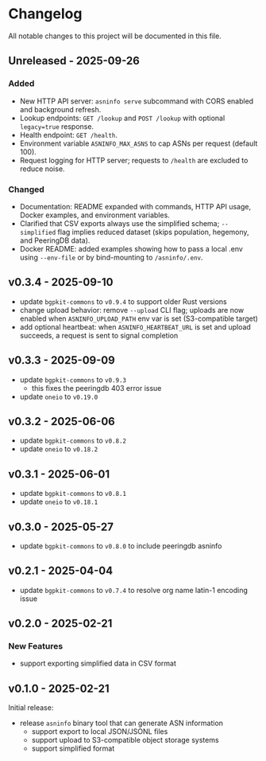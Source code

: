 # Changelog

All notable changes to this project will be documented in this file.

## Unreleased - 2025-09-26

### Added
- New HTTP API server: `asninfo serve` subcommand with CORS enabled and background refresh.
- Lookup endpoints: `GET /lookup` and `POST /lookup` with optional `legacy=true` response.
- Health endpoint: `GET /health`.
- Environment variable `ASNINFO_MAX_ASNS` to cap ASNs per request (default 100).
- Request logging for HTTP server; requests to `/health` are excluded to reduce noise.

### Changed
- Documentation: README expanded with commands, HTTP API usage, Docker examples, and environment variables.
- Clarified that CSV exports always use the simplified schema; `--simplified` flag implies reduced dataset (skips population, hegemony, and PeeringDB data).
- Docker README: added examples showing how to pass a local .env using `--env-file` or by bind-mounting to `/asninfo/.env`.

## v0.3.4 - 2025-09-10

* update `bgpkit-commons` to `v0.9.4` to support older Rust versions
* change upload behavior: remove `--upload` CLI flag; uploads are now enabled when `ASNINFO_UPLOAD_PATH` env var is
  set (S3-compatible target)
* add optional heartbeat: when `ASNINFO_HEARTBEAT_URL` is set and upload succeeds, a request is sent to signal
  completion

## v0.3.3 - 2025-09-09

* update `bgpkit-commons` to `v0.9.3`
    * this fixes the peeringdb 403 error issue
* update `oneio` to `v0.19.0`

## v0.3.2 - 2025-06-06

* update `bgpkit-commons` to `v0.8.2`
* update `oneio` to `v0.18.2`

## v0.3.1 - 2025-06-01

* update `bgpkit-commons` to `v0.8.1`
* update `oneio` to `v0.18.1`

## v0.3.0 - 2025-05-27

* update `bgpkit-commons` to `v0.8.0` to include peeringdb asninfo

## v0.2.1 - 2025-04-04

* update `bgpkit-commons` to `v0.7.4` to resolve org name latin-1 encoding issue

## v0.2.0 - 2025-02-21

### New Features

* support exporting simplified data in CSV format

## v0.1.0 - 2025-02-21

Initial release:

* release `asninfo` binary tool that can generate ASN information
    * support export to local JSON/JSONL files
    * support upload to S3-compatible object storage systems
    * support simplified format